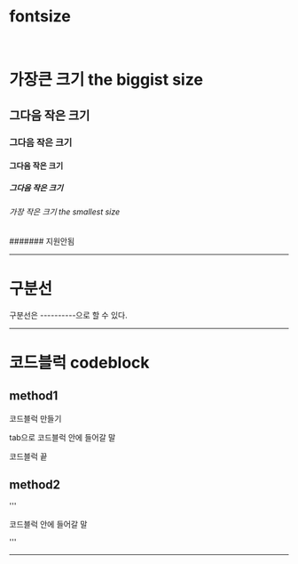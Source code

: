 # fontsize
<br>

# 가장큰 크기 the biggist size
## 그다음 작은 크기
### 그다음 작은 크기
#### 그다음 작은 크기
##### 그다음 작은 크기
###### 가장 작은 크기 the smallest size
####### 지원안됨

----------

# 구분선
구분선은 ----------으로 할 수 있다.

----------

# 코드블럭 codeblock
## method1

코드블럭 만들기

  tab으로 코드블럭 안에 들어갈 말
  
코드블럭 끝

## method2

'''

코드블럭 안에 들어갈 말

'''

---------
